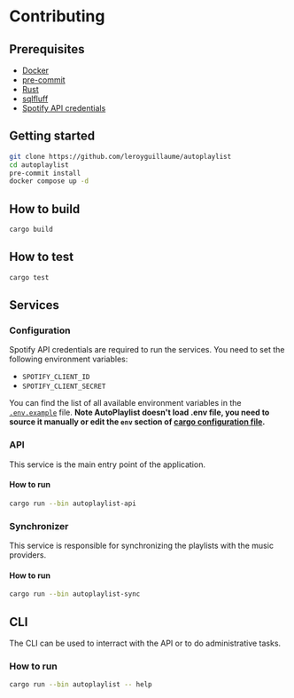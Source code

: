 # Contributing

## Prerequisites
- [Docker](https://www.docker.com/)
- [pre-commit](https://pre-commit.com/)
- [Rust](https://rustup.rs/)
- [sqlfluff](https://sqlfluff.com/)
- [Spotify API credentials](https://developer.spotify.com/)

## Getting started

```bash
git clone https://github.com/leroyguillaume/autoplaylist
cd autoplaylist
pre-commit install
docker compose up -d
```

## How to build

```bash
cargo build
```

## How to test

```bash
cargo test
```

## Services

### Configuration

Spotify API credentials are required to run the services.
You need to set the following environment variables:
- `SPOTIFY_CLIENT_ID`
- `SPOTIFY_CLIENT_SECRET`

You can find the list of all available environment variables in the [`.env.example`](.env.example) file. **Note AutoPlaylist doesn't load .env file, you need to source it manually or edit the `env` section of [cargo configuration file](./.cargo/config.toml).**

### API

This service is the main entry point of the application.

#### How to run

```bash
cargo run --bin autoplaylist-api
```

### Synchronizer

This service is responsible for synchronizing the playlists with the music providers.

#### How to run

```bash
cargo run --bin autoplaylist-sync
```

## CLI

The CLI can be used to interract with the API or to do administrative tasks.

### How to run

```bash
cargo run --bin autoplaylist -- help
```
